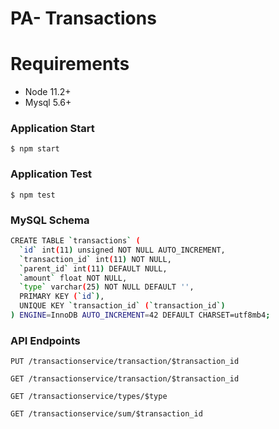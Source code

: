 # PA- Transactions

# Requirements
- Node 11.2+
- Mysql 5.6+

### Application Start
```
$ npm start
```

### Application Test
```
$ npm test
```

### MySQL Schema
```sh
CREATE TABLE `transactions` (
  `id` int(11) unsigned NOT NULL AUTO_INCREMENT,
  `transaction_id` int(11) NOT NULL,
  `parent_id` int(11) DEFAULT NULL,
  `amount` float NOT NULL,
  `type` varchar(25) NOT NULL DEFAULT '',
  PRIMARY KEY (`id`),
  UNIQUE KEY `transaction_id` (`transaction_id`)
) ENGINE=InnoDB AUTO_INCREMENT=42 DEFAULT CHARSET=utf8mb4;
```
### API Endpoints

```
PUT /transactionservice/transaction/$transaction_id
```
```
GET /transactionservice/transaction/$transaction_id
```
```
GET /transactionservice/types/$type
```
```
GET /transactionservice/sum/$transaction_id
```
